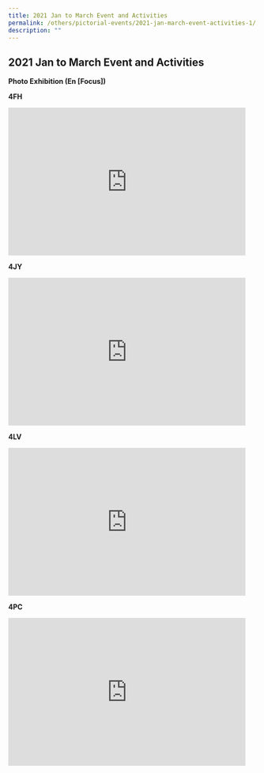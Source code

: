 ```yaml
---
title: 2021 Jan to March Event and Activities
permalink: /others/pictorial-events/2021-jan-march-event-activities-1/
description: ""
---
```

## 2021 Jan to March Event and Activities

**Photo Exhibition (En \[Focus\])**

**4FH**

<iframe src="https://docs.google.com/presentation/d/e/2PACX-1vRzZAJUc0xV1R4radqGwFsVSsIgGFVDaTKSypTu0bP0JHO5CjgI0UwISx7phavfIdUgZLdNiDteGEtK/embed?start=true&amp;loop=true&amp;delayms=3000" frameborder="0" width="480" height="299" allowfullscreen="true"></iframe>


**4JY**

<iframe src="https://docs.google.com/presentation/d/e/2PACX-1vQFH5MQXuJVQJny4KIfTXthUQ6avg-B7OjwgihS0k9NNeMkORGOTakZaOVVL51dCtYGhgp99s3mZyT7/embed?start=true&amp;loop=true&amp;delayms=3000" frameborder="0" width="480" height="299" allowfullscreen="true"></iframe>

**4LV**

<iframe allowfullscreen="true" height="299" width="480" frameborder="0" src="https://docs.google.com/presentation/d/e/2PACX-1vQvyXN-joQU2wMhdCG6yfbSrFeyqOduFA8gPAA2ALYrc0Jv40Ej03IWQRz3EZfHT5gw-QIjC1iwOvqR/embed?start=true&amp;loop=true&amp;delayms=3000"></iframe>


**4PC**

<iframe allowfullscreen="true" height="299" width="480" frameborder="0" src="https://docs.google.com/presentation/d/e/2PACX-1vR1Dk19d39A1-3YC9aRzhHW-xE24o8-78CCFXSjgCa2Af59YB7XWN4Re_3QMtcwDmdeqx5hM4NfYEAs/embed?start=true&amp;loop=true&amp;delayms=3000"></iframe>